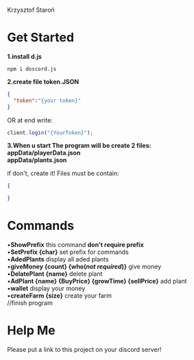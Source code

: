 Krzysztof Staroń


# Get Started
**1.install d.js**
```
npm i doscord.js
```
**2.create file token.JSON**
```JSON
{
  "token":"{your token}"
}
```
OR at end write:
```JavaScript
client.login("{YourToken}");
```

**3.When u start The program will be create 2 files:**<br>
**appData/playerData.json**<br>
**appData/plants.json**

if don't, create it!
Files must be contain:
```JSON
{

}
```

# Commands
•**ShowPrefix** this command **don't require prefix** <br>
•**SetPrefix {char}** set prefix for commands <br>
•**AdedPlants** display all aded plants <br>
•**giveMoney {count} {who(*not required*)}** give money <br>
•**DelatePlant {name}** delete plant <br>
•**AdPlant {name} {BuyPrice} {growTime} {sellPrice}** add plant <br>
•**wallet** display your money <br>
•**createFarm {size}** create your farm <br>
//finish program

# Help Me
Please put a link to this project on your discord server!
